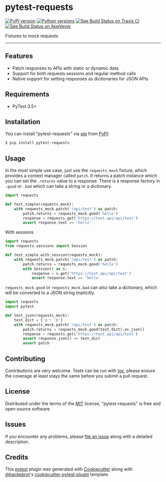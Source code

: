# pytest-requests

[![PyPI version](https://img.shields.io/pypi/v/pytest-requests.svg)](https://pypi.org/project/pytest-requests) [![Python versions](https://img.shields.io/pypi/pyversions/pytest-requests.svg)](https://pypi.org/project/pytest-requests) [![See Build Status on Travis CI](https://travis-ci.org/okken/pytest-requests.svg?branch=master)](https://travis-ci.org/okken/pytest-requests) [![See Build Status on AppVeyor](https://ci.appveyor.com/api/projects/status/github/okken/pytest-requests?branch=master)](https://ci.appveyor.com/project/okken/pytest-requests/branch/master)

Fixtures to mock requests

------------------------------------------------------------------------

## Features

- Patch responses to APIs with static or dynamic data
- Support for both requests sessions and regular method calls
- Native support for setting responses as dicitonaries for JSON APIs

## Requirements

- PyTest 3.5+

## Installation

You can install \"pytest-requests\" via
[pip](https://pypi.org/project/pip/) from
[PyPI](https://pypi.org/project):

```bash
$ pip install pytest-requests
```

## Usage

In the most simple use case, just use the `requests_mock` fixture, which provides
a context manager called `patch`. It returns a patch instance which you can set the `.returns` value to a response. There is a response factory in `.good` or `.bad` which can take a string or a dictionary.

```python
import requests

def test_simple(requests_mock):
    with requests_mock.patch('/api/test') as patch:
        patch.returns = requests_mock.good('hello')
        response = requests.get('https://test.api/api/test')
        assert response.text == 'hello'
```

With sessions

```python
import requests
from requests.sessions import Session

def test_simple_with_session(requests_mock):
    with requests_mock.patch('/api/test') as patch:
        patch.returns = requests_mock.good('hello')
        with Session() as s:
            response = s.get('https://test.api/api/test')
            assert response.text == 'hello'
```

`requests_mock.good` or `requests_mock.bad` can also take a dictionary, which will be converted to a JSON string implicitly.

```python
import requests
import pytest

def test_json(requests_mock):
    test_dict = {'a': 'b'}
    with requests_mock.patch('/api/test') as patch:
        patch.returns = requests_mock.good(test_dict).as_json()
        response = requests.get('https://test.api/api/test')
        assert response.json() == test_dict
        assert patch
```

## Contributing

Contributions are very welcome. Tests can be run with
[tox](https://tox.readthedocs.io/en/latest/), please ensure the coverage
at least stays the same before you submit a pull request.

## License

Distributed under the terms of the
[MIT](http://opensource.org/licenses/MIT) license, \"pytest-requests\"
is free and open source software

## Issues

If you encounter any problems, please [file an
issue](https://github.com/okken/pytest-requests/issues) along with a
detailed description.

## Credits

This [pytest](https://github.com/pytest-dev/pytest) plugin was generated
with [Cookiecutter](https://github.com/audreyr/cookiecutter) along with
[\@hackebrot](https://github.com/hackebrot)\'s
[cookiecutter-pytest-plugin](https://github.com/pytest-dev/cookiecutter-pytest-plugin)
template.